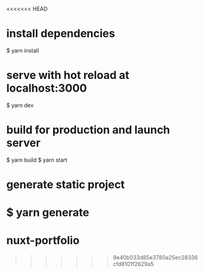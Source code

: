 <<<<<<< HEAD
# install dependencies
$ yarn install

# serve with hot reload at localhost:3000
$ yarn dev

# build for production and launch server
$ yarn build
$ yarn start

# generate static project
$ yarn generate
=======
# nuxt-portfolio
>>>>>>> 9e40b033d85e3780a25ec28336cfd8101f2629a5
